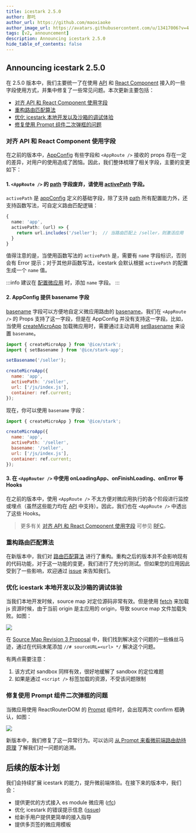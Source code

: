 ```yaml
---
title: icestark 2.5.0
author: 那吒
author_url: https://github.com/maoxiaoke
author_image_url: https://avatars.githubusercontent.com/u/13417006?v=4
tags: [v2, announcement]
description: Announcing icestark 2.5.0
hide_table_of_contents: false
---
```


## Announcing icestark 2.5.0

在 2.5.0 版本中，我们主要统一了在使用 [API](/../docs/api/ice-stark#核心-api) 和 [React Component](/../docs/api/ice-stark#react-%E7%BB%84%E4%BB%B6) 接入的一些字段使用方式，并集中修复了一些常见问题。本次更新主要包括：

+ [对齐 API 和 React Component 使用字段](#对齐-api-和-react-component-使用字段)
+ [重构路由匹配算法](#重构路由匹配算法)
+ [优化 icestark 本地开发以及沙箱的调试体验](#优化-icestark-本地开发以及沙箱的调试体验)
+ [修复使用 Prompt 组件二次弹框的问题](#修复使用-prompt-组件二次弹框的问题)

<!--truncate-->

### 对齐 API 和 React Component 使用字段

在之前的版本中，[AppConfig](/../docs/api/ice-stark#appconfig) 有些字段和 `<AppRoute />` 接收的 props 存在一定的差异，对用户的使用造成了困恼。因此，我们整体梳理了相关字段，主要的变更如下：

#### 1. `<AppRoute />` 的 [path](/../docs/api/ice-stark#path) 字段废弃，请使用 [activePath](/../docs/api/ice-stark#activepath) 字段。

`activePath` 是 [appConfig](/../docs/api/ice-stark#appconfig) 定义的基础字段，除了支持 [path](/../docs/api/ice-stark#path) 所有配置能力外，还支持函数写法，可自定义路由匹配逻辑：

```ts
{
  name: 'app',
  activePath: (url) => {
    return url.includes('/seller');  // 当路由匹配上 /seller，则激活应用
  }
}
```

值得注意的是，当使用函数写法的 `activePath` 是，需要有 `name` 字段标识，否则会有 Error 提示；对于其他非函数写法，icestark 会默认根据 `activePath` 的配置生成一个 `name` 值。

:::info
建议在 [配置微应用](/../docs/api/ice-stark#appconfig) 时，添加 `name` 字段。
:::

#### 2. AppConfig 提供 basename 字段

[basename](/../docs/api/ice-stark#basename) 字段可以方便地自定义微应用路由的 [basename](https://reactrouter.com/web/api/BrowserRouter/basename-string)。我们在 `<AppRoute />` 的 Props 支持了这一字段，但是在 AppConfig 并没有支持这一字段。比如，当使用 [createMicroApp](/../docs/api/ice-stark#createmicroapp) 加载微应用时，需要通过主动调用 [setBasename](/../docs/api/ice-stark-app#getbasename) 来设置 `basename`。

```js
import { createMicroApp } from '@ice/stark';
import { setBasename } from '@ice/stark-app';

setBasename('/seller');

createMicroApp({
  name: 'app',
  activePath: '/seller',
  url: ['/js/index.js'],
  container: ref.current;
});
```

现在，你可以使用 `basename` 字段：

```js
import { createMicroApp } from '@ice/stark';

createMicroApp({
  name: 'app',
  activePath: '/seller',
  basename: '/seller',
  url: ['/js/index.js'],
  container: ref.current;
});
```

#### 3. 在 `<AppRouter />` 中使用 onLoadingApp、onFinishLoading、onError 等 Hooks

在之前的版本中，使用 `<AppRoute />` 不太方便对微应用执行的各个阶段进行监控或埋点（虽然这些能力均在 [API](/../docs/api/ice-stark#核心-api) 中支持）。因此，我们也在 `<AppRoute />` 中透出了这些 Hooks。

> 更多有关 [对齐 API 和 React Component 使用字段](#对齐-api-和-react-component-使用字段) 可参见 [RFC](https://github.com/ice-lab/icestark/issues/299)。


### 重构路由匹配算法

在新版本中，我们对 [路由匹配算法](https://github.com/ice-lab/icestark/blob/release/2.5.0/src/util/checkActive.ts) 进行了重构。重构之后的版本并不会影响现有的代码功能，对于这一功能的变更，我们进行了充分的测试。但如果您的应用因此受到了一些影响，欢迎通过 [issue](https://github.com/ice-lab/icestark/issues) 来告知我们。

### 优化 icestark 本地开发以及沙箱的调试体验

当我们本地开发时候，source map 对定位源码非常有效。但是使用 [fetch](/../docs/api/ice-stark/#loadscriptmode) 来加载 js 资源时候，由于当前 origin 是主应用的 origin，导致 source map 文件加载失败。如图：

![](https://img.alicdn.com/imgextra/i3/O1CN01Fzwbb31LpQb0uqoHy_!!6000000001348-0-tps-2996-396.jpg)

在 [Source Map Revision 3 Proposal](https://docs.google.com/document/u/0/d/1U1RGAehQwRypUTovF1KRlpiOFze0b-_2gc6fAH0KY0k/mobilebasic) 中，我们找到解决这个问题的一些蛛丝马迹，通过在代码末尾添加 `//# sourceURL=<url> */` 解决这个问题。

有两点需要注意：

1. 该方式对 sandbox 同样有效，很好地缓解了 sandbox 的定位难题
2. 如果是通过 `<script />` 标签加载的资源，不受该问题限制

### 修复使用 Prompt 组件二次弹框的问题

当微应用使用 ReactRouterDOM 的 [Prompt](https://reactrouter.com/ice-stark/api/Prompt) 组件时，会出现两次 confirm 框确认，如图：

![](https://img.alicdn.com/imgextra/i2/O1CN01LRBZex1KyIeJBcoOP_!!6000000001232-1-tps-1694-546.gif)

新版本中，我们修复了这一异常行为。可以访问 [从 Prompt 来看微前端路由劫持原理](https://zhuanlan.zhihu.com/p/394624654) 了解我们对一问题的追溯。


## 后续的版本计划

我们会持续扩展 icestark 的能力，提升微前端体验。在接下来的版本中，我们会：

+ 提供更优的方式接入 es module 微应用 ([rfc](https://github.com/ice-lab/icestark/issues/346))
+ 优化 icestark 的错误提示信息 ([issue](https://github.com/ice-lab/icestark/issues/308))
+ 给新手用户提供更简单的接入指导
+ 提供多页签的微应用模板
